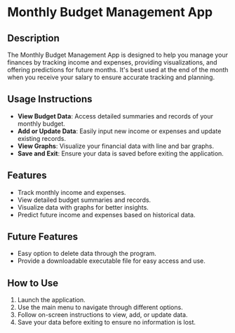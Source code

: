 # Monthly Budget Management App

## Description
The Monthly Budget Management App is designed to help you manage your finances by tracking income and expenses, providing visualizations, and offering predictions for future months. It's best used at the end of the month when you receive your salary to ensure accurate tracking and planning.

## Usage Instructions
- **View Budget Data**: Access detailed summaries and records of your monthly budget.
- **Add or Update Data**: Easily input new income or expenses and update existing records.
- **View Graphs**: Visualize your financial data with line and bar graphs.
- **Save and Exit**: Ensure your data is saved before exiting the application.

## Features
- Track monthly income and expenses.
- View detailed budget summaries and records.
- Visualize data with graphs for better insights.
- Predict future income and expenses based on historical data.

## Future Features
- Easy option to delete data through the program.
- Provide a downloadable executable file for easy access and use.

## How to Use
1. Launch the application.
2. Use the main menu to navigate through different options.
3. Follow on-screen instructions to view, add, or update data.
4. Save your data before exiting to ensure no information is lost. 
